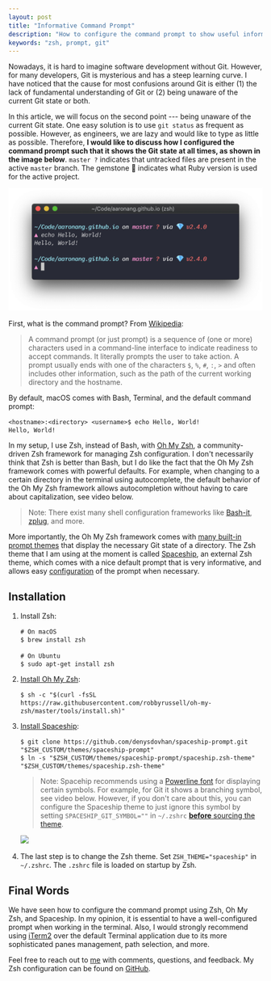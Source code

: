 ```yaml
---
layout: post
title: "Informative Command Prompt"
description: "How to configure the command prompt to show useful information."
keywords: "zsh, prompt, git"
---
```


<style type="text/css">
    .asciicast {
        text-align: center;
        padding-top: 20px !important;
    }
    #spaceship-prompt {
        border-bottom: none;
    }
</style>

Nowadays, it is hard to imagine software development without Git. However, for
many developers, Git is mysterious and has a steep learning curve. I have noticed
that the cause for most confusions around Git is either (1) the lack of
fundamental understanding of Git or (2) being unaware of the current Git state
or both.

In this article, we will focus on the second point --- being unaware of the
current Git state. One easy solution is to use `git status` as frequent as
possible. However, as engineers, we are lazy and would like to type as little as
possible. Therefore, **I would like to discuss how I configured the command
prompt such that it shows the Git state at all times, as shown in the image
below**. `master ?` indicates that untracked files are present in the active
`master` branch. The gemstone 💎 indicates what Ruby version is used for the
active project.

![Command prompt](/assets/images/command-prompt.png)

First, what is the command prompt? From
[Wikipedia](https://en.wikipedia.org/wiki/Command-line_interface#Command_prompt):

> A command prompt (or just prompt) is a sequence of (one or more) characters
> used in a command-line interface to indicate readiness to accept commands. It
> literally prompts the user to take action. A prompt usually ends with one of
> the characters `$`, `%`, `#`, `:`, `>` and often includes other information,
> such as the path of the current working directory and the hostname.

By default, macOS comes with Bash, Terminal, and the default command prompt:

```shell
<hostname>:<directory> <username>$ echo Hello, World!
Hello, World!
```

In my setup, I use Zsh, instead of Bash, with [Oh My
Zsh](https://github.com/robbyrussell/oh-my-zsh), a community-driven Zsh
framework for managing Zsh configuration. I don't necessarily think that Zsh is
better than Bash, but I do like the fact that the Oh My Zsh framework comes with
powerful defaults. For example, when changing to a certain directory in the
terminal using autocomplete, the default behavior of the Oh My Zsh framework
allows autocompletion without having to care about capitalization, see
video below.

<script src="https://asciinema.org/a/zHxcIaPLSKm87TQvbTnJy0sv2.js" id="asciicast-zHxcIaPLSKm87TQvbTnJy0sv2" async></script>

> Note: There exist many shell configuration frameworks like
> [Bash-it](https://github.com/Bash-it/bash-it),
> [zplug](https://github.com/zplug/zplug), and more.

More importantly, the Oh My Zsh framework comes with [many built-in prompt
themes](https://github.com/robbyrussell/oh-my-zsh/wiki/themes) that display the
necessary Git state of a directory. The Zsh theme that I am using at the moment
is called [Spaceship](https://github.com/denysdovhan/spaceship-prompt), an
external Zsh theme, which comes with a nice default prompt that is very
informative, and allows easy
[configuration](https://denysdovhan.com/spaceship-prompt/docs/Options.html)
of the prompt when necessary.

## Installation

1. Install Zsh:

   ```shell
   # On macOS
   $ brew install zsh

   # On Ubuntu
   $ sudo apt-get install zsh
   ```

2. [Install Oh My Zsh](https://github.com/robbyrussell/oh-my-zsh#basic-installation):

   ```shell
   $ sh -c "$(curl -fsSL https://raw.githubusercontent.com/robbyrussell/oh-my-zsh/master/tools/install.sh)"
   ```

3. [Install Spaceship](https://github.com/denysdovhan/spaceship-prompt#oh-my-zsh):

   ```shell
   $ git clone https://github.com/denysdovhan/spaceship-prompt.git "$ZSH_CUSTOM/themes/spaceship-prompt"
   $ ln -s "$ZSH_CUSTOM/themes/spaceship-prompt/spaceship.zsh-theme" "$ZSH_CUSTOM/themes/spaceship.zsh-theme"
   ```

   > Note: Spacehip recommends using a [Powerline
   > font](https://github.com/powerline/fonts) for displaying certain
   > symbols. For example, for Git it shows a branching symbol, see video below.
   > However, if you don't care about this, you can configure the Spaceship theme
   > to just ignore this symbol by setting `SPACESHIP_GIT_SYMBOL=""` in
   > `~/.zshrc` [**before** sourcing the theme](https://github.com/aaronang/dotfiles/blob/61f71d6a0873715342896741e3f50e68c43d8626/.zshrc#L5).

   <a id="spaceship-prompt" href="https://github.com/denysdovhan/spaceship-prompt#----website-----install-----features-----options-----api--">
   <img
   src="https://user-images.githubusercontent.com/10276208/36086434-5de52ace-0ff2-11e8-8299-c67f9ab4e9bd.gif"
   />
   </a>

4. The last step is to change the Zsh theme. Set `ZSH_THEME="spaceship"` in
   `~/.zshrc`. The `.zshrc` file is loaded on startup by Zsh.

## Final Words

We have seen how to configure the command prompt using Zsh, Oh My Zsh, and
Spaceship. In my opinion, it is essential to have a well-configured prompt when
working in the terminal. Also, I would strongly recommend using
[iTerm2](https://www.iterm2.com/) over the default Terminal application due to
its more sophisticated panes management, path selection, and more.

Feel free to reach out to [me](https://twitter.com/_aaronang) with comments,
questions, and feedback. My Zsh configuration can be found on
[GitHub](https://github.com/aaronang/dotfiles).
